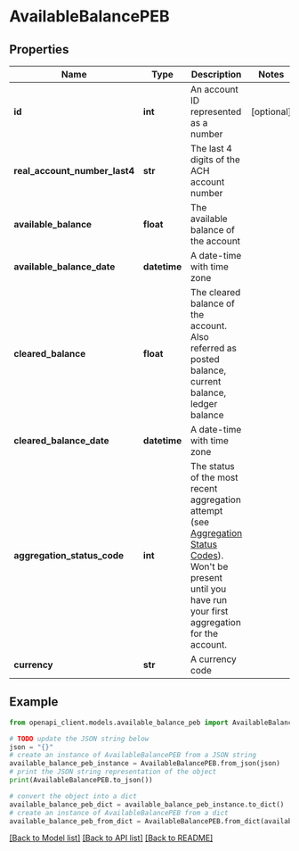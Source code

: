 # AvailableBalancePEB


## Properties

Name | Type | Description | Notes
------------ | ------------- | ------------- | -------------
**id** | **int** | An account ID represented as a number | [optional] 
**real_account_number_last4** | **str** | The last 4 digits of the ACH account number | 
**available_balance** | **float** | The available balance of the account | 
**available_balance_date** | **datetime** | A date-time with time zone | 
**cleared_balance** | **float** | The cleared balance of the account. Also referred as posted balance, current balance, ledger balance | 
**cleared_balance_date** | **datetime** | A date-time with time zone | 
**aggregation_status_code** | **int** | The status of the most recent aggregation attempt (see [Aggregation Status Codes](https://developer.mastercard.com/open-banking-us/documentation/products/manage/account-aggregation/#aggregation-status-codes)). Won&#39;t be present until you have run your first aggregation for the account. | 
**currency** | **str** | A currency code | 

## Example

```python
from openapi_client.models.available_balance_peb import AvailableBalancePEB

# TODO update the JSON string below
json = "{}"
# create an instance of AvailableBalancePEB from a JSON string
available_balance_peb_instance = AvailableBalancePEB.from_json(json)
# print the JSON string representation of the object
print(AvailableBalancePEB.to_json())

# convert the object into a dict
available_balance_peb_dict = available_balance_peb_instance.to_dict()
# create an instance of AvailableBalancePEB from a dict
available_balance_peb_from_dict = AvailableBalancePEB.from_dict(available_balance_peb_dict)
```
[[Back to Model list]](../README.md#documentation-for-models) [[Back to API list]](../README.md#documentation-for-api-endpoints) [[Back to README]](../README.md)


